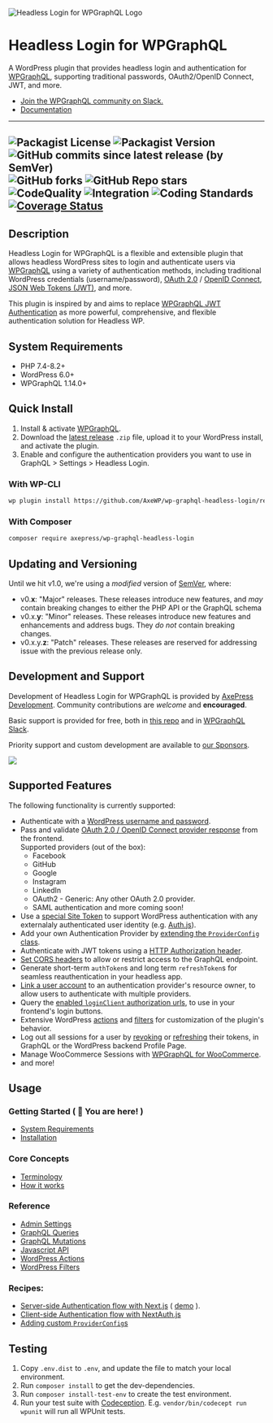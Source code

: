 ![Headless Login for WPGraphQL Logo](./assets/header.png)
# Headless Login for WPGraphQL

A WordPress plugin that provides headless login and authentication for <a href="https://wpgraphql.com" target="_blank">WPGraphQL</a>, supporting traditional passwords, OAuth2/OpenID Connect, JWT, and more.

* [Join the WPGraphQL community on Slack.](https://join.slack.com/t/wp-graphql/shared_invite/zt-3vloo60z-PpJV2PFIwEathWDOxCTTLA)
* [Documentation](#usage)

-----

![Packagist License](https://img.shields.io/packagist/l/axepress/wp-graphql-headless-login?color=green) ![Packagist Version](https://img.shields.io/packagist/v/axepress/wp-graphql-headless-login?label=stable) ![GitHub commits since latest release (by SemVer)](https://img.shields.io/github/commits-since/AxeWP/wp-graphql-headless-login/0.3.1) ![GitHub forks](https://img.shields.io/github/forks/AxeWP/wp-graphql-headless-login?style=social) ![GitHub Repo stars](https://img.shields.io/github/stars/AxeWP/wp-graphql-headless-login?style=social)<br />
![CodeQuality](https://img.shields.io/github/actions/workflow/status/axewp/wp-graphql-headless-login/code-quality.yml?branch=develop&label=Code%20Quality)
![Integration](https://img.shields.io/github/actions/workflow/status/axewp/wp-graphql-headless-login/integration-testing.yml?branch=develop&label=Integration%20Testing)
![Coding Standards](https://img.shields.io/github/actions/workflow/status/axewp/wp-graphql-headless-login/code-standard.yml?branch=develop&label=WordPress%20Coding%20Standards)
[![Coverage Status](https://coveralls.io/repos/github/AxeWP/wp-graphql-headless-login/badge.svg?branch=develop)](https://coveralls.io/github/AxeWP/wp-graphql-headless-login?branch=develop)
-----

## Description

Headless Login for WPGraphQL is a flexible and extensible plugin that allows headless WordPress sites to login and authenticate users via <a href="https://wpgraphql.com" target="_blank">WPGraphQL</a> using a variety of authentication methods, including traditional WordPress credentials (username/password), <a href="https://oauth.net/2/" target="_blank">OAuth 2.0</a> / <a href="https://openid.net/connect/" target="_blank">OpenID Connect</a>, <a href="https://jwt.io/" target="_blank">JSON Web Tokens (JWT)</a>, and more.

This plugin is inspired by and aims to replace <a href="https://github.com/wp-graphql/wp-graphql-jwt-authentication" target="_blank">WPGraphQL JWT Authentication</a> as more powerful, comprehensive, and flexible authentication solution for Headless WP.

## System Requirements

* PHP 7.4-8.2+
* WordPress 6.0+
* WPGraphQL 1.14.0+

## Quick Install

1. Install & activate [WPGraphQL](https://www.wpgraphql.com/).
2. Download the [latest release](https://github.com/AxeWP/wp-graphql-headless-login/releases) `.zip` file, upload it to your WordPress install, and activate the plugin.
3. Enable and configure the authentication providers you want to use in GraphQL > Settings > Headless Login.

### With WP-CLI

```bash
wp plugin install https://github.com/AxeWP/wp-graphql-headless-login/releases/latest/download/wp-graphql-headless-login.zip --activate
```

### With Composer

```bash
composer require axepress/wp-graphql-headless-login
```

## Updating and Versioning

Until we hit v1.0, we're using a _modified_ version of [SemVer](https://semver.org/), where:

* v0.**x**: "Major" releases. These releases introduce new features, and _may_ contain breaking changes to either the PHP API or the GraphQL schema
* v0.x.**y**: "Minor" releases. These releases introduce new features and enhancements and address bugs. They _do not_ contain breaking changes.
* v0.x.y.**z**: "Patch" releases. These releases are reserved for addressing issue with the previous release only.

## Development and Support

Development of Headless Login for WPGraphQL is provided by [AxePress Development](https://axepress.dev). Community contributions are _welcome_ and **encouraged**.

Basic support is provided for free, both in [this repo](https://github.com/axewp/wp-graphql-headnessl-login/issues) and in [WPGraphQL Slack](https://join.slack.com/t/wp-graphql/shared_invite/zt-3vloo60z-PpJV2PFIwEathWDOxCTTLA).

Priority support and custom development are available to [our Sponsors](https://github.com/sponsors/AxeWP).

<a href="https://github.com/sponsors/AxeWP" alt="GitHub Sponsors"><img src="https://img.shields.io/static/v1?label=Sponsor%20Us%20%40%20AxeWP&message=%E2%9D%A4&logo=GitHub&color=%23fe8e86&style=for-the-badge" /></a>

## Supported Features

The following functionality is currently supported:

- Authenticate with a [WordPress username and password](./docs/reference/mutations.md#login-with-a-traditional-username-password).
- Pass and validate [OAuth 2.0 / OpenID Connect provider response](./docs/reference/mutations.md#login-with-an-oauth2openid-authorization-response) from the frontend. <br />
Supported providers (out of the box):
  * Facebook
  * GitHub
  * Google
  * Instagram
  * LinkedIn
  * OAuth2 - Generic: Any other OAuth 2.0 provider.
  * SAML authentication and more coming soon!
- Use a [special Site Token](./docs/reference/mutations.md#login-with-a-site-token-and-user-identity
) to support WordPress authentication with any  externalaly authenticated user identity (e.g. [Auth.js](https://authjs.dev/)).
- Add your own Authentication Provider by [extending the `ProviderConfig` class](./docs/recipes/provider-config.md).
- Authenticate with JWT tokens using a [HTTP Authorization header]().
- [Set CORS headers](./docs/reference/settings.md) to allow or restrict access to the GraphQL endpoint.
- Generate short-term `authToken`s and long term `refreshToken`s for seamless reauthentication in your headless app.
- [Link a user account](./docs/reference/mutations.md#manually-link-the-wordpress-user-to-a-providers-resource-owner) to an authentication provider's resource owner, to allow users to authenticate with multiple providers.
- Query the [enabled `loginClient` authorization urls](./docs/reference/queries.md#querying-login-clients), to use in your frontend's login buttons.
- Extensive WordPress [actions](./docs/actions.md) and [filters](./docs/reference/filters.md) for customization of the plugin's behavior.
- Log out all sessions for a user by [revoking](./docs/reference/mutations.md#revoke-the-user-secret) or [refreshing](./docs/reference/mutations.md#refresh-the-user-secret) their tokens, in GraphQL or the WordPress backend Profile Page.
- Manage WooCommerce Sessions with [WPGraphQL for WooCommerce](https://github.com/wp-graphql/wp-graphql-woocommerce).
- and more!

## Usage

### Getting Started ( 🎯 You are here! )

- [System Requirements](#system-requirements)
- [Installation](#quick-install)

### Core Concepts

- [Terminology](./docs/core-concepts/terminology.md)
- [How it works](./docs/core-concepts/how-it-works.md)

### Reference

- [Admin Settings](./docs/reference/settings.md)
- [GraphQL Queries](./docs/reference/queries.md)
- [GraphQL Mutations](./docs/reference/mutations.md)
- [Javascript API](./docs/reference/javascript-api.md)
- [WordPress Actions](./docs/reference/actions.md)
- [WordPress Filters](./docs/reference/filters.md)

### Recipes:
- [Server-side Authentication flow with Next.js](./docs/recipes/server-side-auth-next-api-routes.md) ( [demo](https://github.com/AxeWP/axepress-playground/blob/demo/server-side-auth/HowTo.md) ).
- [Client-side Authentication flow with NextAuth.js](./docs/recipes/client-side-auth-nextauth.md)
- [Adding custom `ProviderConfig`s](./docs/recipes/provider-config.md)

## Testing

1. Copy `.env.dist` to `.env`, and update the file to match your local environment.
2. Run `composer install` to get the dev-dependencies.
3. Run `composer install-test-env` to create the test environment.
4. Run your test suite with [Codeception](https://codeception.com/docs/02-GettingStarted#Running-Tests).
E.g. `vendor/bin/codecept run wpunit` will run all WPUnit tests.
